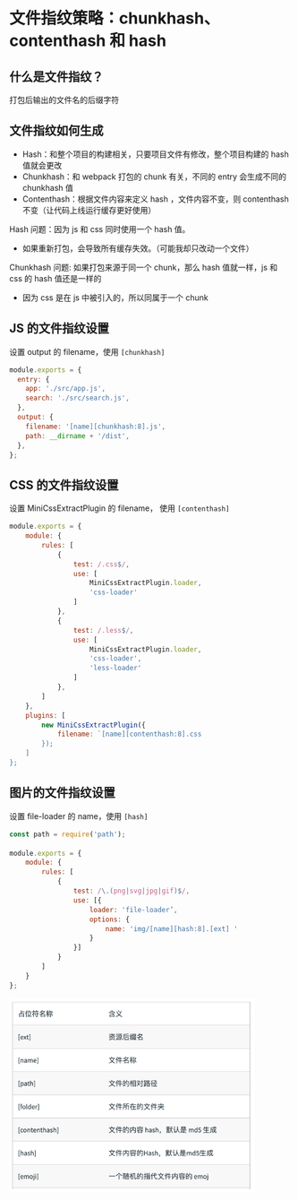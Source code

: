 # 文件指纹策略：chunkhash、contenthash 和 hash

## 什么是文件指纹？

打包后输出的文件名的后缀字符

## 文件指纹如何生成

- Hash：和整个项⽬的构建相关，只要项⽬文件有修改，整个项目构建的 hash 值就会更改
- Chunkhash：和 webpack 打包的 chunk 有关，不同的 entry 会⽣成不同的 chunkhash 值
- Contenthash：根据文件内容来定义 hash ，文件内容不变，则 contenthash 不变（让代码上线运行缓存更好使用）

Hash 问题：因为 js 和 css 同时使用一个 hash 值。

- 如果重新打包，会导致所有缓存失效。（可能我却只改动一个文件）

Chunkhash 问题: 如果打包来源于同一个 chunk，那么 hash 值就一样，js 和 css 的 hash 值还是一样的

- 因为 css 是在 js 中被引入的，所以同属于一个 chunk

## JS 的文件指纹设置

设置 output 的 filename，使用 `[chunkhash]`

```js
module.exports = {
  entry: {
    app: './src/app.js',
    search: './src/search.js',
  },
  output: {
    filename: '[name][chunkhash:8].js',
    path: __dirname + '/dist',
  },
};
```

## CSS 的文件指纹设置

设置 MiniCssExtractPlugin 的 filename，
使用 `[contenthash]`

```js
module.exports = {
    module: {
        rules: [
            {
                test: /.css$/,
                use: [
                    MiniCssExtractPlugin.loader,
                    'css-loader'
                ]
            },
            {
                test: /.less$/,
                use: [
                    MiniCssExtractPlugin.loader,
                    'css-loader',
                    'less-loader'
                ]
            },
        ]
    },
    plugins: [
        new MiniCssExtractPlugin({
            filename: `[name][contenthash:8].css
        });
    ]
};
```

## 图片的文件指纹设置

设置 file-loader 的 name，使用 `[hash]`

```js
const path = require('path');

module.exports = {
    module: {
        rules: [
            {
                test: /\.(png|svg|jpg|gif)$/,
                use: [{
                    loader: 'file-loader’,
                    options: {
                        name: 'img/[name][hash:8].[ext] '
                    }
                }]
            }
        ]
    }
};
```

![file_223601.png](../img/file_223601.png)
